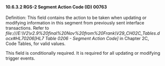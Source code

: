 #### 10.6.3.2 RGS-2 Segment Action Code (ID) 00763

Definition: This field contains the action to be taken when updating or modifying information in this segment from previously sent interface transactions. Refer to _file:///E:\V2\v2.9%20final%20Nov%20from%20Frank\V29_CH02C_Tables.docx#HL70206[HL7 Table 0206 - Segment Action Code]_ in Chapter 2C, Code Tables, for valid values.

This field is conditionally required. It is required for all updating or modifying trigger events.

